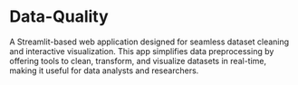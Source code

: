 # Data-Quality
A Streamlit-based web application designed for seamless dataset cleaning and interactive visualization. This app simplifies data preprocessing by offering tools to clean, transform, and visualize datasets in real-time, making it useful for data analysts and researchers.
